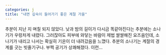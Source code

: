```yaml
---
categories: j
title: "내면 깊숙이 들어가기 좋은 계절 가을"
---
```


				
		
			
				
					
					
						
						
						
					
					
				
				
			
			
			
추분이 지난 지 며칠 되지 않았다. 낮과 밤의 길이가 다시금 똑같아진다는 추분에는 소나기가 우렁차게 내렸다. 그러잖아도 피부에 와닿는 바람이 제법 쌀쌀해진 요즈음인데, 소나기가 내리고 나서는 확실히 기온이 더 내려갔음을 느꼈다. 추분의 소나기는 계절의 경계를 긋는 빗줄기구나. 부쩍 공기가 상쾌해졌다. 이런…		
			